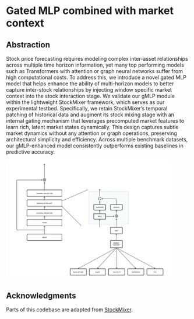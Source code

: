 # Gated MLP combined with market context

## Abstraction

Stock price forecasting requires modeling complex inter-asset relationships across multiple time horizon information,
yet many top performing models such as Transformers with attention or graph neural networks suffer from high
computational costs. To address this, we introduce a novel gated MLP model that helps enhance the ability of
multi-horizon models to better capture inter-stock relationships by injecting window specific market context into the
stock interaction stage. We validate our gMLP module within the lightweight StockMixer framework, which serves as our
experimental testbed. Specifically, we retain StockMixer’s temporal patching of historical data and augment its stock
mixing stage with an internal gating mechanism that leverages precomputed market features to learn rich, latent market
states dynamically. This design captures subtle market dynamics without any attention or graph operations, preserving
architectural simplicity and efficiency. Across multiple benchmark datasets, our gMLP-enhanced model consistently
outperforms existing baselines in predictive accuracy.


<img width="90%" src ="./gMLP.png"/>

## Acknowledgments

Parts of this codebase are adapted from [StockMixer](https://github.com/SJTU-DMTai/StockMixer).
